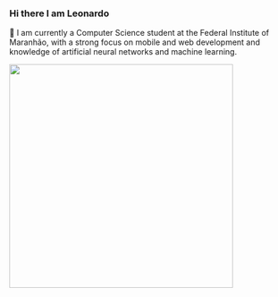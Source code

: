 ### Hi there I am Leonardo

🔭 I am currently a Computer Science student at the Federal Institute of Maranhão, with a strong focus on mobile and web development and knowledge of artificial neural networks and machine learning.

<!--
**Leonardov31/Leonardov31** is a ✨ _special_ ✨ repository because its `README.md` (this file) appears on your GitHub profile.

Here are some ideas to get you started:

- 🔭 I’m currently working on ...
- 🌱 I’m currently learning ...
- 👯 I’m looking to collaborate on ...
- 🤔 I’m looking for help with ...
- 💬 Ask me about ...
- 📫 How to reach me: ...
- 😄 Pronouns: ...
- ⚡ Fun fact: ...
-->
<div>
  <a href = "https://github.com/Leonardov31?tab=repositories"> 
    <img align = left" src="https://github-readme-stats.vercel.app/api/top-langs/?username=leonardov31&layout=compact" width = "400">
  </a>
 </div>
